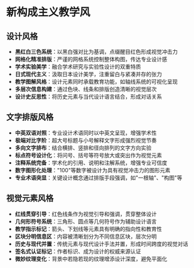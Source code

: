 # 新构成主义教学风

## 设计风格

- **黑红白三色系统**：以黑白强对比为基调，点缀醒目红色形成视觉冲击力
- **网格化精准排版**：严谨的网格系统控制整体构图，传达专业设计感
- **学术实验美学**：融合学术研究与实验性设计的双重特质
- **日式现代主义**：汲取日本设计美学，注重留白与紧凑并存的张力
- **教学图解风格**：设计元素同时承载教育功能，如轴线系统的可视化呈现
- **多层次信息构建**：通过色块、线条和排版创造清晰的视觉层次
- **设计史反思性**：将历史元素与当代设计语言结合，形成对话关系

## 文字排版风格

- **中英双语对照**：专业设计术语同时以中英文呈现，增强学术性
- **极端对比字阶**：超大号标题与小号解释文字形成强烈视觉节奏
- **多向文字排布**：结合横排、竖排和径向排列的文字方向实验
- **标点符号设计化**：将问号、括号等符号放大或突出作为视觉元素
- **注释系统完备**：学术化的引用、说明和注解系统，增强专业可信度
- **数字图形化处理**："100"等数字被设计为具有视觉冲击力的图形元素
- **专业术语突显**：关键设计概念通过排版手段强调，如"一根轴"、"构图"等

## 视觉元素风格

- **红线贯穿引导**：红色线条作为视觉引导和强调，贯穿整体设计
- **几何形符号系统**：三角形、圆点等几何符号作为辅助设计语言
- **教学指示标记**：箭头、下划线等元素具有明确的指向性和教育性
- **区块分明信息区**：内容被清晰划分为不同信息区块，层次分明
- **历史与现代并置**：传统元素与现代设计手法并置，形成时间跨度的视觉对话
- **签名式认证标记**：作者标识、成为设计的权威来源认证
- **微妙纹理变化**：背景中若隐若现的纹理增添设计深度，避免平面化